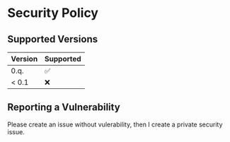 # Security Policy

## Supported Versions

| Version | Supported          |
| ------- | ------------------ |
| 0.q.    | :white_check_mark: |
| < 0.1   | :x:                |

## Reporting a Vulnerability
Please create an issue without vulerability, then I create a private security issue.
